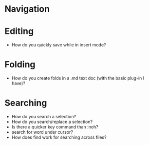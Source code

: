 # Navigation

# Editing
- How do you quickly save while in insert mode?

# Folding
- How do you create folds in a .md text doc (with the basic plug-in I have)?

# Searching
- How do you search a selection?
- How do you search/replace a selection?
- Is there a quicker key command than :noh?
- search for word under cursor?
- How does find work for searching across files?

